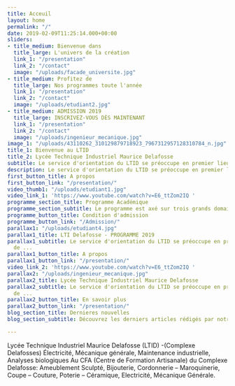```yaml
---
title: Acceuil
layout: home
permalink: "/"
date: 2019-02-09T11:25:14.000+00:00
sliders:
- title_medium: Bienvenue dans
  title_large: L'univers de la création
  link_1: "/presentation"
  link_2: "/contact"
  image: "/uploads/facade_universite.jpg"
- title_medium: Profitez de
  title_large: Nos programmes toute l'année
  link_1: "/presentation"
  link_2: "/contact"
  image: "/uploads/etudiant2.jpg"
- title_medium: ADMISSION 2019
  title_large: INSCRIVEZ-VOUS DÈS MAINTENANT
  link_1: "/presentation"
  link_2: "/contact"
  image: "/uploads/ingenieur_mecanique.jpg"
image_1: "/uploads/43110262_310129879718923_7967312957128310784_n.jpg"
title_1: Bienvenue au LTID
title_2: Lycée Technique Industriel Maurice Delafosse
subtitle: Le service d'orientation du LTID se préoccupe en premier lieu de ...
description: Le service d'orientation du LTID se préoccupe en premier lieu de...
first_button_title: A propos
first_button_link: "/presentation/"
video_thumb1: "/uploads/etudiant1.jpg"
video_link_1: 'https://www.youtube.com/watch?v=E6_ttZom2IQ '
programme_section_title: Programme Académique
programme_section_subtitle: Le programme est axé sur trois grands domaines
programme_button_title: Condition d'admission
programme_button_link: "/Admission/"
parallax1: "/uploads/etudiant4.jpg"
parallax1_title: LTI Delafosse - PROGRAMME 2019
parallax1_subtitle: Le service d'orientation du LTID se préoccupe en premier lieu
  de ...
parallax1_button_title: A propos
parallax1_button_link: "/presentation/"
video_link_2: 'https://www.youtube.com/watch?v=E6_ttZom2IQ '
parallax2: "/uploads/ingenieur_mecanique.jpg"
parallax2_title: Lycée Technique Industriel Maurice Delafosse
parallax2_subtitle: Le service d'orientation du LTID se préoccupe en premier lieu
  de ...
parallax2_button_title: En savoir plus
parallax2_button_link: "/presentation/"
blog_section_title: Dernieres nouvelles
blog_section_subtitle: Découvrez les derniers articles rédigés par notre rédaction

---
```

Lycée Technique Industriel Maurice Delafosse (LTID) -(Complexe Delafosses) Électricité, Mécanique générale, Maintenance industrielle, Analyses biologiques Au CFA (Centre de Formation Artisanale) du Complexe Delafosse: Ameublement Sculpté, Bijouterie, Cordonnerie – Maroquinerie, Coupe – Couture, Poterie – Céramique, Electricité, Mécanique Générale.